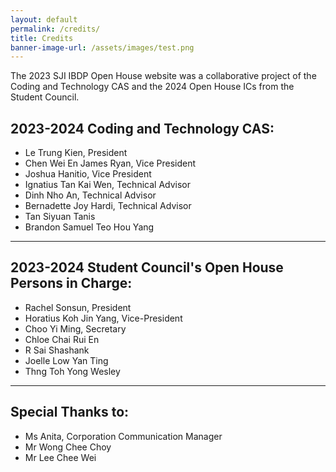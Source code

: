 ```yaml
---
layout: default
permalink: /credits/
title: Credits
banner-image-url: /assets/images/test.png
---
```


The 2023 SJI IBDP Open House website was a collaborative project of the Coding and Technology CAS and the 2024 Open House ICs from the Student Council.

## 2023-2024 Coding and Technology CAS:
- Le Trung Kien, President
- Chen Wei En James Ryan, Vice President
- Joshua Hanitio, Vice President
- Ignatius Tan Kai Wen, Technical Advisor
- Dinh Nho An, Technical Advisor
- Bernadette Joy Hardi, Technical Advisor
- Tan Siyuan Tanis
- Brandon Samuel Teo Hou Yang

---

## 2023-2024 Student Council's Open House Persons in Charge:
- Rachel Sonsun, President
- Horatius Koh Jin Yang, Vice-President
- Choo Yi Ming, Secretary
- Chloe Chai Rui En
- R Sai Shashank
- Joelle Low Yan Ting
- Thng Toh Yong Wesley

---

## Special Thanks to:
- Ms Anita, Corporation Communication Manager
- Mr Wong Chee Choy
- Mr Lee Chee Wei